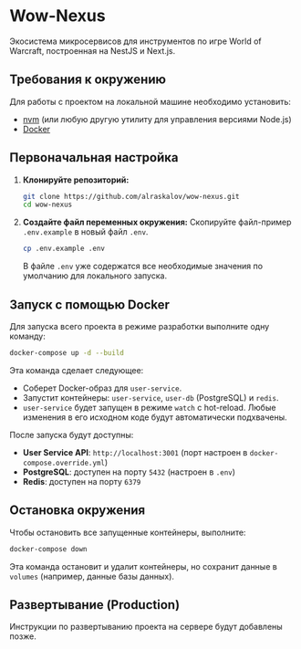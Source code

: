 # Wow-Nexus

Экосистема микросервисов для инструментов по игре World of Warcraft, построенная на NestJS и Next.js.

## Требования к окружению

Для работы с проектом на локальной машине необходимо установить:

- [nvm](https://github.com/coreybutler/nvm-windows) (или любую другую утилиту для управления версиями Node.js)
- [Docker](https://www.docker.com/products/docker-desktop/)

## Первоначальная настройка

1.  **Клонируйте репозиторий:**

    ```bash
    git clone https://github.com/alraskalov/wow-nexus.git
    cd wow-nexus
    ```

2.  **Создайте файл переменных окружения:**
    Скопируйте файл-пример `.env.example` в новый файл `.env`.
    ```bash
    cp .env.example .env
    ```
    В файле `.env` уже содержатся все необходимые значения по умолчанию для локального запуска.

## Запуск с помощью Docker

Для запуска всего проекта в режиме разработки выполните одну команду:

```bash
docker-compose up -d --build
```

Эта команда сделает следующее:

- Соберет Docker-образ для `user-service`.
- Запустит контейнеры: `user-service`, `user-db` (PostgreSQL) и `redis`.
- `user-service` будет запущен в режиме `watch` с hot-reload. Любые изменения в его исходном коде будут автоматически подхвачены.

После запуска будут доступны:

- **User Service API**: `http://localhost:3001` (порт настроен в `docker-compose.override.yml`)
- **PostgreSQL**: доступен на порту `5432` (настроен в `.env`)
- **Redis**: доступен на порту `6379`

## Остановка окружения

Чтобы остановить все запущенные контейнеры, выполните:

```bash
docker-compose down
```

Эта команда остановит и удалит контейнеры, но сохранит данные в `volumes` (например, данные базы данных).

## Развертывание (Production)

Инструкции по развертыванию проекта на сервере будут добавлены позже.
